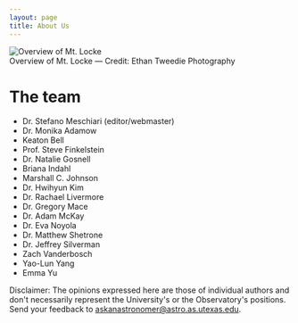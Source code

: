 ```yaml
---
layout: page
title: About Us
---
```

<div class="image">
<img src="../img/mcdonaldobservatory.jpg" alt="Overview of Mt. Locke">
<div class="caption">Overview of Mt. Locke &mdash; Credit: Ethan Tweedie Photography</div>
</div>

# The team

* Dr. Stefano Meschiari (editor/webmaster)
* Dr. Monika Adamow
* Keaton Bell
* Prof. Steve Finkelstein
* Dr. Natalie Gosnell
* Briana Indahl
* Marshall C. Johnson
* Dr. Hwihyun Kim
* Dr. Rachael Livermore
* Dr. Gregory Mace
* Dr. Adam McKay
* Dr. Eva Noyola
* Dr. Matthew Shetrone
* Dr. Jeffrey Silverman
* Zach Vanderbosch
* Yao-Lun Yang
* Emma Yu

Disclaimer: The opinions expressed here are those of individual authors and don't necessarily represent the University's or the Observatory's positions. Send your feedback to askanastronomer@astro.as.utexas.edu.
